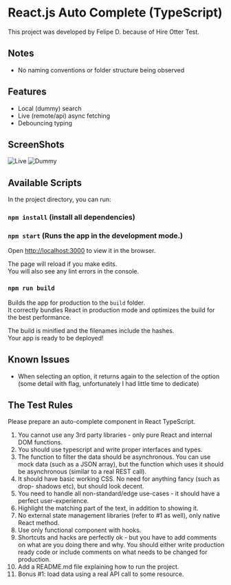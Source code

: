 # React.js Auto Complete (TypeScript)

This project was developed by Felipe D. because of Hire Otter Test.


## Notes

- No naming conventions or folder structure being observed

## Features

- Local (dummy) search
- Live (remote/api) async fetching
- Debouncing typing

## ScreenShots

![Live](https://github.com/[felipe-douradinho]/react-auto-complete/blob/master/print_live.png?raw=true)
![Dummy](https://github.com/[felipe-douradinho]/react-auto-complete/blob/master/print_dummy.png?raw=true)


## Available Scripts

In the project directory, you can run:

### `npm install` (install all dependencies)

### `npm start` (Runs the app in the development mode.)
Open [http://localhost:3000](http://localhost:3000) to view it in the browser.

The page will reload if you make edits.\
You will also see any lint errors in the console.

### `npm run build`

Builds the app for production to the `build` folder.\
It correctly bundles React in production mode and optimizes the build for the best performance.

The build is minified and the filenames include the hashes.\
Your app is ready to be deployed!


## Known Issues

- When selecting an option, it returns again to the selection of the 
option (some detail with flag, unfortunately I had little time to dedicate)


## The Test Rules

Please prepare an auto-complete component in React TypeScript.
1. You cannot use any 3rd party libraries - only pure React and internal DOM functions.
2. You should use typescript and write proper interfaces and types.
3. The function to filter the data should be asynchronous. You can use mock data (such as a JSON array), but the function which uses it should be asynchronous (similar to a real REST call).
4. It should have basic working CSS. No need for anything fancy (such as drop- shadows etc), but should look decent.
5. You need to handle all non-standard/edge use-cases - it should have a perfect user-experience.
6. Highlight the matching part of the text, in addition to showing it.
7. No external state management libraries (refer to #1 as well), only native React method.
8. Use only functional component with hooks.
9. Shortcuts and hacks are perfectly ok - but you have to add comments on what are you doing there and why. You should either write production ready code or include comments on what needs to be changed for production.
10. Add a README.md file explaining how to run the project.
11. Bonus #1: load data using a real API call to some resource.